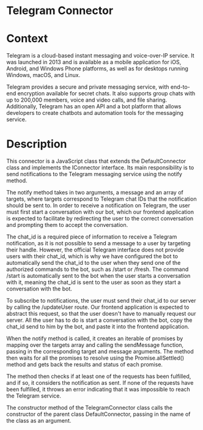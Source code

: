 # Telegram Connector

# Context

Telegram is a cloud-based instant messaging and voice-over-IP service. It was launched in 2013 and is available as a mobile application for iOS, Android, and Windows Phone platforms, as well as for desktops running Windows, macOS, and Linux.

Telegram provides a secure and private messaging service, with end-to-end encryption available for secret chats. It also supports group chats with up to 200,000 members, voice and video calls, and file sharing. Additionally, Telegram has an open API and a bot platform that allows developers to create chatbots and automation tools for the messaging service.

# Description

This connector is a JavaScript class that extends the DefaultConnector class and implements the IConnector interface. Its main responsibility is to send notifications to the Telegram messaging service using the notify method.

The notify method takes in two arguments, a message and an array of targets, where targets correspond to Telegram chat IDs that the notification should be sent to. In order to receive a notification on Telegram, the user must first start a conversation with our bot, which our frontend application is expected to facilitate by redirecting the user to the correct conversation and prompting them to accept the conversation.

The chat_id is a required piece of information to receive a Telegram notification, as it is not possible to send a message to a user by targeting their handle. However, the official Telegram interface does not provide users with their chat_id, which is why we have configured the bot to automatically send the chat_id to the user when they send one of the authorized commands to the bot, such as /start or /fresh. The command /start is automatically sent to the bot when the user starts a conversation with it, meaning the chat_id is sent to the user as soon as they start a conversation with the bot.

To subscribe to notifications, the user must send their chat_id to our server by calling the /updateUser route. Our frontend application is expected to abstract this request, so that the user doesn't have to manually request our server. All the user has to do is start a conversation with the bot, copy the chat_id send to him by the bot, and paste it into the frontend application.

When the notify method is called, it creates an iterable of promises by mapping over the targets array and calling the sendMessage function, passing in the corresponding target and message arguments. The method then waits for all the promises to resolve using the Promise.allSettled() method and gets back the results and status of each promise.

The method then checks if at least one of the requests has been fulfilled, and if so, it considers the notification as sent. If none of the requests have been fulfilled, it throws an error indicating that it was impossible to reach the Telegram service.

The constructor method of the TelegramConnector class calls the constructor of the parent class DefaultConnector, passing in the name of the class as an argument.
